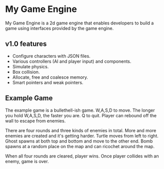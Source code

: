 # My Game Engine
My Game Engine is a 2d game engine that enables developers to build a game using interfaces provided by the game engine.

## v1.0 features
- Configure characters with JSON files.
- Various controllers (AI and player input) and components.
- Simulate physics.
- Box collision.
- Allocate, free and coalesce memory.
- Smart pointers and weak pointers.

## Example Game
The example game is a bullethell-ish game. W,A,S,D to move. The longer you hold W,A,S,D, the faster you are.
Q to quit. Player can rebound off the wall to escape from enemies.

There are four rounds and three kinds of enemies in total.
More and more enemies are created and it's getting harder.
Turtle moves from left to right.
Ghost spawns at both top and bottom and move to the other end.
Bomb spawns at a random place on the map and can ricochet around the map.

When all four rounds are cleared, player wins. Once player collides with an enemy, game is over.

